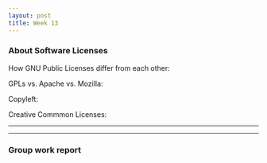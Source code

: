```yaml
---
layout: post
title: Week 13
---
```

### About Software Licenses

How GNU Public Licenses differ from each other:

GPLs vs. Apache vs. Mozilla:

Copyleft:

Creative Commmon Licenses:

----------------------------------------------------------------------------------------------------------------------------------------
________________________________________________________________________________________________________________________________________

### Group work report
